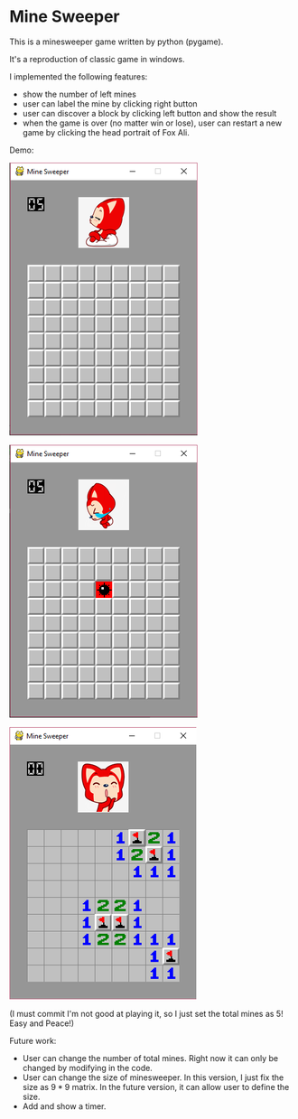 # Mine Sweeper
This is a minesweeper game written by python (pygame).

It's a reproduction of classic game in windows. 

I implemented the following features:

* show the number of left mines
* user can label the mine by clicking right button
* user can discover a block by clicking left button and show the result
* when the game is over (no matter win or lose), user can restart a new game by clicking the head portrait of Fox Ali.

Demo:

![demo_1](https://github.com/Jiashuo-Sun/MineSweeper/blob/master/demo_picture/demo_1.png)

![demo_2](https://github.com/Jiashuo-Sun/MineSweeper/blob/master/demo_picture/demo_2.png)

![demo_3](https://github.com/Jiashuo-Sun/MineSweeper/blob/master/demo_picture/demo_3.png)

(I must commit I'm not good at playing it, so I just set the total mines as 5! Easy and Peace!)

Future work:

* User can change the number of total mines. Right now it can only be changed by modifying in the code.
* User can change the size of minesweeper. In this version, I just fix the size as $9*9$ matrix. In the future version, it can allow user to define the size.
* Add and show a timer. 
